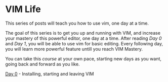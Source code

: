 # VIM Life

This series of posts will teach you how to use vim, one day at a time. 

The goal of this series is to get you up and running with VIM, and increase your mastery of this powerful editor, one day at a time. After reading *Day 0* and *Day 1*, you will be able to use vim for basic editing. Every following day, you will learn more powerful feature untill you reach VIM Mastery. 

You can take this *course* at your own pace, starting new days as you want, going back and forward as you like.

[Day 0](day-0.md) - Installing, starting and leaving VIM
